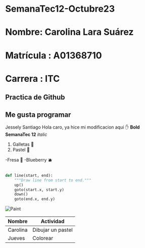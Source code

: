 # SemanaTec12-Octubre23
# Nombre: Carolina Lara Suárez
# Matrícula : A01368710
# Carrera : ITC
## Practica de Github
## Me gusta programar 

Jessely Santiago
Hola caro, ya hice mi modificacion aqui ✋
**Bold SemanaTec 12**
*italic*


1. Galletas 🍪
2. Pastel 🍰

-Fresa 🍓
-Blueberry 🫐

``` python

def line(start, end):
    """Draw line from start to end."""
    up()
    goto(start.x, start.y)
    down()
    goto(end.x, end.y)
```
![Paint](https://pypi-camo.global.ssl.fastly.net/5c78abf269454f754e47486b7ca34c68362d738e/68747470733a2f2f6772616e746a656e6b732e636f6d2f646f63732f6672656567616d65732f5f7374617469632f7061696e742e676966)

| Nombre | Actividad |
| ----------- | ----------- |
| Carolina  | Dibujar un pastel |
| Jueves | Colorear |
